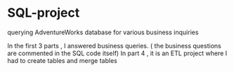 # SQL-project
querying AdventureWorks database for various business inquiries

In the first 3 parts , I answered business queries. ( the business questions are commented in the SQL code itself)
In part 4 , it is an ETL project where I had to create tables and merge tables 
